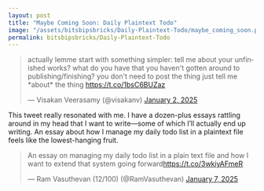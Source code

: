 ```yaml
---
layout: post
title: "Maybe Coming Soon: Daily Plaintext Todo"
image: "/assets/bitsbipsbricks/Daily-Plaintext-Todo/maybe_coming_soon.png"
permalink: bitsbipsbricks/Daily-Plaintext-Todo
---
```


<blockquote class="twitter-tweet" data-dnt="true"><p lang="en" dir="ltr">actually lemme start with something simpler: tell me about your unfinished works? what do you have that you haven&#39;t gotten around to publishing/finishing? you don&#39;t need to post the thing just tell me *about* the thing <a href="https://t.co/1bsC6BUZaz">https://t.co/1bsC6BUZaz</a></p>&mdash; Visakan Veerasamy (@visakanv) <a href="https://twitter.com/visakanv/status/1874692485374681327?ref_src=twsrc%5Etfw">January 2, 2025</a></blockquote> <script async src="https://platform.twitter.com/widgets.js" charset="utf-8"></script>

This tweet really resonated with me. I have a dozen-plus essays rattling around in my head that I want to write—some of which I’ll actually end up writing. An essay about how I manage my daily todo list in a plaintext file feels like the lowest-hanging fruit.

<blockquote class="twitter-tweet" data-dnt="true"><p lang="en" dir="ltr">An essay on managing my daily todo list in a plain text file and how I want to extend that system going forward<a href="https://t.co/3wkiyAFmeR">https://t.co/3wkiyAFmeR</a></p>&mdash; Ram Vasuthevan (12/100) (@RamVasuthevan) <a href="https://twitter.com/RamVasuthevan/status/1876709275755802883?ref_src=twsrc%5Etfw">January 7, 2025</a></blockquote> <script async src="https://platform.twitter.com/widgets.js" charset="utf-8"></script>

